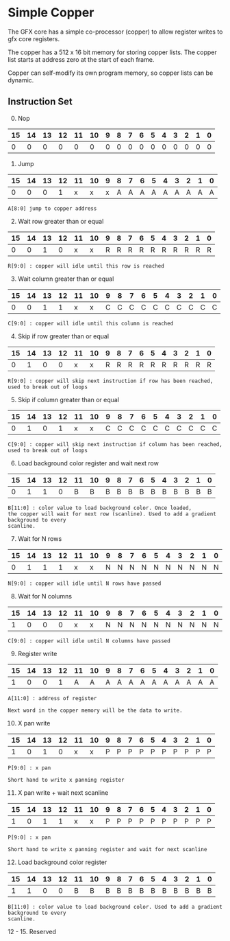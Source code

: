Simple Copper
=============

The GFX core has a simple co-processor (copper) to allow register writes to gfx core registers.

The copper has a 512 x 16 bit memory for storing copper lists. The copper list starts at address zero at the start of each frame.

Copper can self-modify its own program memory, so copper lists can be dynamic.

Instruction Set
---------------

0. Nop 

  |15 | 14 | 13 | 12 | 11 | 10 | 9 | 8 | 7 | 6 | 5 | 4 | 3 | 2 | 1 | 0 |
  |---|----|----|----|----|----|---|---|---|---|---|---|---|---|---|---|
  |0  | 0  | 0  | 0  |  0 | 0  | 0 | 0 | 0 | 0 | 0 | 0 | 0 | 0 | 0 | 0 |



1. Jump

  |15 | 14 | 13 | 12 | 11 | 10 | 9 | 8 | 7 | 6 | 5 | 4 | 3 | 2 | 1 | 0 |
  |---|----|----|----|----|----|---|---|---|---|---|---|---|---|---|---|
  |0  | 0  | 0  | 1  | x  | x  | x | A | A | A | A | A | A | A | A | A |

    A[8:0] jump to copper address

2. Wait row greater than or equal


  |15 | 14 | 13 | 12 | 11 | 10 | 9 | 8 | 7 | 6 | 5 | 4 | 3 | 2 | 1 | 0 |
  |---|----|----|----|----|----|---|---|---|---|---|---|---|---|---|---|
  |0  | 0  | 1  | 0  | x  | x  | R | R | R | R | R | R | R | R | R | R |

    R[9:0] : copper will idle until this row is reached

3. Wait column greater than or equal


  |15 | 14 | 13 | 12 | 11 | 10 | 9 | 8 | 7 | 6 | 5 | 4 | 3 | 2 | 1 | 0 |
  |---|----|----|----|----|----|---|---|---|---|---|---|---|---|---|---|
  |0  | 0  | 1  | 1  | x  | x  | C | C | C | C | C | C | C | C | C | C |

    C[9:0] : copper will idle until this column is reached

4. Skip if row greater than or equal

  |15 | 14 | 13 | 12 | 11 | 10 | 9 | 8 | 7 | 6 | 5 | 4 | 3 | 2 | 1 | 0 |
  |---|----|----|----|----|----|---|---|---|---|---|---|---|---|---|---|
  |0  | 1  | 0  | 0  | x  | x  | R | R | R | R | R | R | R | R | R | R |

    R[9:0] : copper will skip next instruction if row has been reached, 
    used to break out of loops

5. Skip if column greater than or equal

  |15 | 14 | 13 | 12 | 11 | 10 | 9 | 8 | 7 | 6 | 5 | 4 | 3 | 2 | 1 | 0 |
  |---|----|----|----|----|----|---|---|---|---|---|---|---|---|---|---|
  |0  | 1  | 0  | 1  | x  | x  | C | C | C | C | C | C | C | C | C | C |

    C[9:0] : copper will skip next instruction if column has been reached,
    used to break out of loops

6. Load background color register and wait next row


  |15 | 14 | 13 | 12 | 11 | 10 | 9 | 8 | 7 | 6 | 5 | 4 | 3 | 2 | 1 | 0 |
  |---|----|----|----|----|----|---|---|---|---|---|---|---|---|---|---|
  |0  | 1  | 1  | 0  | B  | B  | B | B | B | B | B | B | B | B | B | B |

    B[11:0] : color value to load background color. Once loaded,
    the copper will wait for next row (scanline). Used to add a gradient background to every
    scanline.

7. Wait for N rows


  |15 | 14 | 13 | 12 | 11 | 10 | 9 | 8 | 7 | 6 | 5 | 4 | 3 | 2 | 1 | 0 |
  |---|----|----|----|----|----|---|---|---|---|---|---|---|---|---|---|
  |0  | 1  | 1  | 1  | x  | x  | N | N | N | N | N | N | N | N | N | N |

    N[9:0] : copper will idle until N rows have passed

8. Wait for N columns


  |15 | 14 | 13 | 12 | 11 | 10 | 9 | 8 | 7 | 6 | 5 | 4 | 3 | 2 | 1 | 0 |
  |---|----|----|----|----|----|---|---|---|---|---|---|---|---|---|---|
  |1  | 0  | 0  | 0  | x  | x  | N | N | N | N | N | N | N | N | N | N |

    C[9:0] : copper will idle until N columns have passed

9. Register write

  |15 | 14 | 13 | 12 | 11 | 10 | 9 | 8 | 7 | 6 | 5 | 4 | 3 | 2 | 1 | 0 |
  |---|----|----|----|----|----|---|---|---|---|---|---|---|---|---|---|
  |1  | 0  | 0  | 1  | A  | A  | A | A | A | A | A | A | A | A | A | A |

    A[11:0] : address of register

    Next word in the copper memory will be the data to write.

10. X pan write

  |15 | 14 | 13 | 12 | 11 | 10 | 9 | 8 | 7 | 6 | 5 | 4 | 3 | 2 | 1 | 0 |
  |---|----|----|----|----|----|---|---|---|---|---|---|---|---|---|---|
  |1  | 0  | 1  | 0 | x  | x  | P | P | P | P | P | P | P | P | P | P |

    P[9:0] : x pan
	
	Short hand to write x panning register

11. X pan write + wait next scanline

  |15 | 14 | 13 | 12 | 11 | 10 | 9 | 8 | 7 | 6 | 5 | 4 | 3 | 2 | 1 | 0 |
  |---|----|----|----|----|----|---|---|---|---|---|---|---|---|---|---|
  |1  | 0  | 1  | 1  | x  | x  | P | P | P | P | P | P | P | P | P | P |

    P[9:0] : x pan
	
	Short hand to write x panning register and wait for next scanline

12. Load background color register


  |15 | 14 | 13 | 12 | 11 | 10 | 9 | 8 | 7 | 6 | 5 | 4 | 3 | 2 | 1 | 0 |
  |---|----|----|----|----|----|---|---|---|---|---|---|---|---|---|---|
  |1  | 1  | 0  | 0  | B  | B  | B | B | B | B | B | B | B | B | B | B |

    B[11:0] : color value to load background color. Used to add a gradient background to every
    scanline.



12 - 15. Reserved






